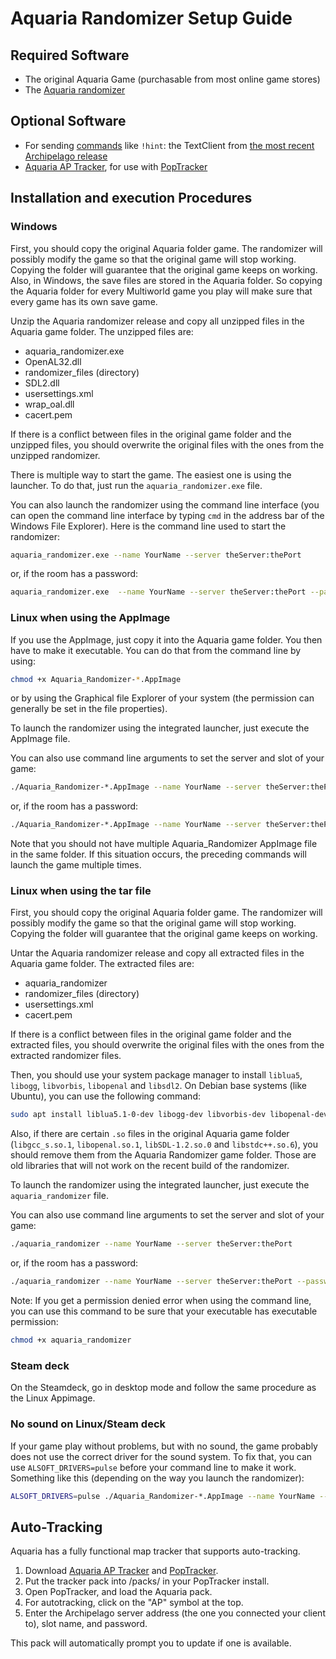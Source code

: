 # Aquaria Randomizer Setup Guide

## Required Software

- The original Aquaria Game (purchasable from most online game stores)
- The [Aquaria randomizer](https://github.com/tioui/Aquaria_Randomizer/releases/latest)

## Optional Software
 
- For sending [commands](/tutorial/Archipelago/commands/en) like `!hint`: the TextClient from [the most recent Archipelago release](https://github.com/ArchipelagoMW/Archipelago/releases/latest)
- [Aquaria AP Tracker](https://github.com/palex00/aquaria-ap-tracker/releases/latest), for use with
[PopTracker](https://github.com/black-sliver/PopTracker/releases/latest)

## Installation and execution Procedures

### Windows

First, you should copy the original Aquaria folder game. The randomizer will possibly modify the game so that
the original game will stop working. Copying the folder will guarantee that the original game keeps on working.
Also, in Windows, the save files are stored in the Aquaria folder. So copying the Aquaria folder for every Multiworld
game you play will make sure that every game has its own save game.

Unzip the Aquaria randomizer release and copy all unzipped files in the Aquaria game folder. The unzipped files are:
- aquaria_randomizer.exe
- OpenAL32.dll
- randomizer_files (directory)
- SDL2.dll
- usersettings.xml
- wrap_oal.dll
- cacert.pem

If there is a conflict between files in the original game folder and the unzipped files, you should overwrite
the original files with the ones from the unzipped randomizer.

There is multiple way to start the game. The easiest one is using the launcher. To do that, just run
the `aquaria_randomizer.exe` file.

You can also launch the randomizer using the command line interface (you can open the command line interface
by typing `cmd` in the address bar of the Windows File Explorer). Here is the command line used to start the
randomizer:

```bash
aquaria_randomizer.exe --name YourName --server theServer:thePort
```

or, if the room has a password:

```bash
aquaria_randomizer.exe  --name YourName --server theServer:thePort --password thePassword
```

### Linux when using the AppImage

If you use the AppImage, just copy it into the Aquaria game folder. You then have to make it executable. You
can do that from the command line by using:

```bash
chmod +x Aquaria_Randomizer-*.AppImage
```

or by using the Graphical file Explorer of your system (the permission can generally be set in the file properties).

To launch the randomizer using the integrated launcher, just execute the AppImage file.

You can also use command line arguments to set the server and slot of your game:

```bash
./Aquaria_Randomizer-*.AppImage --name YourName --server theServer:thePort
```

or, if the room has a password:

```bash
./Aquaria_Randomizer-*.AppImage --name YourName --server theServer:thePort --password thePassword
```

Note that you should not have multiple Aquaria_Randomizer AppImage file in the same folder. If this situation occurs,
the preceding commands will launch the game multiple times.

### Linux when using the tar file

First, you should copy the original Aquaria folder game. The randomizer will possibly modify the game so that
the original game will stop working. Copying the folder will guarantee that the original game keeps on working.

Untar the Aquaria randomizer release and copy all extracted files in the Aquaria game folder. The extracted files are:
- aquaria_randomizer
- randomizer_files (directory)
- usersettings.xml
- cacert.pem

If there is a conflict between files in the original game folder and the extracted files, you should overwrite
the original files with the ones from the extracted randomizer files.

Then, you should use your system package manager to install `liblua5`, `libogg`, `libvorbis`, `libopenal` and `libsdl2`.
On Debian base systems (like Ubuntu), you can use the following command:

```bash
sudo apt install liblua5.1-0-dev libogg-dev libvorbis-dev libopenal-dev libsdl2-dev
```

Also, if there are certain `.so` files in the original Aquaria game folder (`libgcc_s.so.1`, `libopenal.so.1`,
`libSDL-1.2.so.0` and `libstdc++.so.6`), you should remove them from the Aquaria Randomizer game folder. Those are
old libraries that will not work on the recent build of the randomizer.

To launch the randomizer using the integrated launcher, just execute the `aquaria_randomizer` file.

You can also use command line arguments to set the server and slot of your game:

```bash
./aquaria_randomizer --name YourName --server theServer:thePort
```

or, if the room has a password:

```bash
./aquaria_randomizer --name YourName --server theServer:thePort --password thePassword
```

Note: If you get a permission denied error when using the command line, you can use this command to be
sure that your executable has executable permission:

```bash
chmod +x aquaria_randomizer
```
### Steam deck

On the Steamdeck, go in desktop mode and follow the same procedure as the Linux Appimage.


### No sound on Linux/Steam deck

If your game play without problems, but with no sound, the game probably does not use the correct
driver for the sound system. To fix that, you can use `ALSOFT_DRIVERS=pulse` before your command
line to make it work. Something like this (depending on the way you launch the randomizer):

```bash
ALSOFT_DRIVERS=pulse ./Aquaria_Randomizer-*.AppImage --name YourName --server theServer:thePort
```

## Auto-Tracking

Aquaria has a fully functional map tracker that supports auto-tracking.

1. Download [Aquaria AP Tracker](https://github.com/palex00/aquaria-ap-tracker/releases/latest) and
[PopTracker](https://github.com/black-sliver/PopTracker/releases/latest).
2. Put the tracker pack into /packs/ in your PopTracker install.
3. Open PopTracker, and load the Aquaria pack.
4. For autotracking, click on the "AP" symbol at the top.
5. Enter the Archipelago server address (the one you connected your client to), slot name, and password.

This pack will automatically prompt you to update if one is available.
